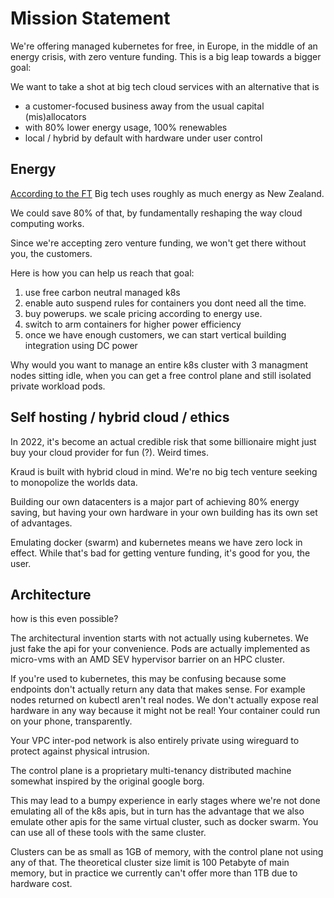# Mission Statement



We're offering managed kubernetes for free, in Europe, in the middle of an energy crisis, with zero venture funding.
This is a big leap towards a bigger goal:

We want to take a shot at big tech cloud services with an alternative that is

 - a customer-focused business away from the usual capital (mis)allocators
 - with 80% lower energy usage, 100% renewables
 - local / hybrid by default with hardware under user control


## Energy


[According to the FT](https://www.ft.com/content/0c69d4a4-2626-418d-813c-7337b8d5110d) Big tech uses roughly as much energy as New Zealand.

We could save 80% of that, by fundamentally reshaping the way cloud computing works.

Since we're accepting zero venture funding, we won't get there without you, the customers.

Here is how you can help us reach that goal:

 1. use free carbon neutral managed k8s
 2. enable auto suspend rules for containers you dont need all the time.
 3. buy powerups. we scale pricing according to energy use.
 4. switch to arm containers for higher power efficiency
 5. once we have enough customers, we can start vertical building integration using DC power


Why would you want to manage an entire k8s cluster with 3 managment nodes sitting idle,
when you can get a free control plane and still isolated private workload pods.


## Self hosting / hybrid cloud / ethics

In 2022, it's become an actual credible risk that some billionaire might just buy your cloud provider for fun (?). Weird times.

Kraud is built with hybrid cloud in mind. We're no big tech venture seeking to monopolize the worlds data.

Building our own datacenters is a major part of achieving 80% energy saving, but having your own hardware in your own building has its own set of advantages.

Emulating docker (swarm) and kubernetes means we have zero lock in effect.
While that's bad for getting venture funding, it's good for you, the user.


## Architecture

how is this even possible?

The architectural invention starts with not actually using kubernetes.
We just fake the api for your convenience. Pods are actually implemented as micro-vms with an AMD SEV hypervisor barrier on an HPC cluster.

If you're used to kubernetes, this may be confusing because some endpoints don't actually return any data that makes sense.
For example nodes returned on kubectl aren't real nodes. We don't actually expose real hardware in any way because it might not be real!
Your container could run on your phone, transparently.

Your VPC inter-pod network is also entirely private using wireguard to protect against physical intrusion.

The control plane is a proprietary multi-tenancy distributed machine somewhat inspired by the original google borg.

This may lead to a bumpy experience in early stages where we're not done emulating all of the k8s apis,
but in turn has the advantage that we also emulate other apis for the same virtual cluster, such as docker swarm.
You can use all of these tools with the same cluster.

Clusters can be as small as 1GB of memory, with the control plane not using any of that.
The theoretical cluster size limit is 100 Petabyte of main memory, but in practice we currently can't offer more than 1TB due to hardware cost.


